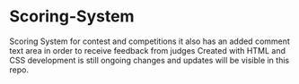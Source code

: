 # Scoring-System
Scoring System for contest and competitions it also has an added comment text area in order to receive feedback from judges
Created with HTML and CSS development is still ongoing changes and updates will be visible in this repo.

